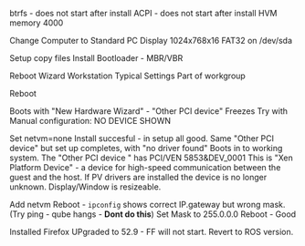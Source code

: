 btrfs - does not start after install
ACPI  - does not start after install
HVM
memory 4000


Change Computer to Standard PC
Display 1024x768x16
FAT32 on /dev/sda

Setup copy files
Install Bootloader - MBR/VBR

Reboot
Wizard
Workstation
Typical Settings
Part of workgroup

Reboot

Boots with "New Hardware Wizard" - "Other PCI device"
Freezes
Try with Manual configuration:
NO DEVICE SHOWN

Set netvm=none
Install succesful - in setup all good.
Same "Other PCI device" but set up completes, with "no driver found"
Boots in to working system.
The "Other PCI device " has PCI/VEN 5853&DEV_0001
This is "Xen Platform Device" -  a device for high-speed communication between the guest and the host.  If PV drivers are installed the device is no longer unknown. 
Display/Window is resizeable.

Add netvm
Reboot -
`ipconfig` shows correct IP.gateway but wrong mask.
(Try ping - qube hangs - **Dont do this**)
Set Mask to 255.0.0.0
Reboot -
Good

Installed Firefox
UPgraded to 52.9 - FF will not start.
Revert to ROS version.

